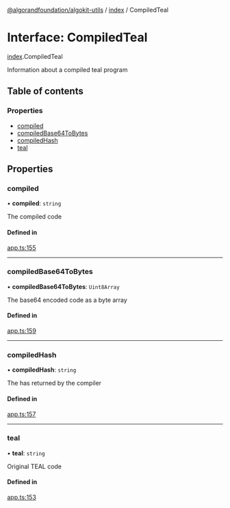[@algorandfoundation/algokit-utils](../README.md) / [index](../modules/index.md) / CompiledTeal

# Interface: CompiledTeal

[index](../modules/index.md).CompiledTeal

Information about a compiled teal program

## Table of contents

### Properties

- [compiled](index.CompiledTeal.md#compiled)
- [compiledBase64ToBytes](index.CompiledTeal.md#compiledbase64tobytes)
- [compiledHash](index.CompiledTeal.md#compiledhash)
- [teal](index.CompiledTeal.md#teal)

## Properties

### compiled

• **compiled**: `string`

The compiled code

#### Defined in

[app.ts:155](https://github.com/algorandfoundation/algokit-utils-ts/blob/88a7c0f/src/app.ts#L155)

___

### compiledBase64ToBytes

• **compiledBase64ToBytes**: `Uint8Array`

The base64 encoded code as a byte array

#### Defined in

[app.ts:159](https://github.com/algorandfoundation/algokit-utils-ts/blob/88a7c0f/src/app.ts#L159)

___

### compiledHash

• **compiledHash**: `string`

The has returned by the compiler

#### Defined in

[app.ts:157](https://github.com/algorandfoundation/algokit-utils-ts/blob/88a7c0f/src/app.ts#L157)

___

### teal

• **teal**: `string`

Original TEAL code

#### Defined in

[app.ts:153](https://github.com/algorandfoundation/algokit-utils-ts/blob/88a7c0f/src/app.ts#L153)
